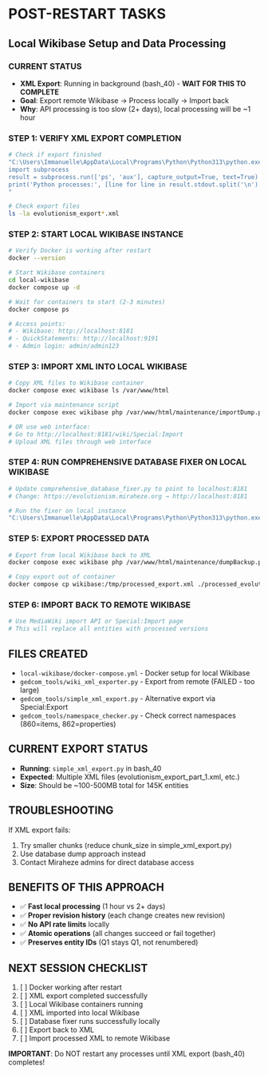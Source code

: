 # POST-RESTART TASKS
## Local Wikibase Setup and Data Processing

### CURRENT STATUS
- **XML Export**: Running in background (bash_40) - **WAIT FOR THIS TO COMPLETE**
- **Goal**: Export remote Wikibase → Process locally → Import back
- **Why**: API processing is too slow (2+ days), local processing will be ~1 hour

### STEP 1: VERIFY XML EXPORT COMPLETION
```bash
# Check if export finished
"C:\Users\Immanuelle\AppData\Local\Programs\Python\Python313\python.exe" -c "
import subprocess
result = subprocess.run(['ps', 'aux'], capture_output=True, text=True)
print('Python processes:', [line for line in result.stdout.split('\n') if 'python' in line.lower()])
"

# Check export files
ls -la evolutionism_export*.xml
```

### STEP 2: START LOCAL WIKIBASE INSTANCE
```bash
# Verify Docker is working after restart
docker --version

# Start Wikibase containers
cd local-wikibase
docker compose up -d

# Wait for containers to start (2-3 minutes)
docker compose ps

# Access points:
# - Wikibase: http://localhost:8181
# - QuickStatements: http://localhost:9191
# - Admin login: admin/admin123
```

### STEP 3: IMPORT XML INTO LOCAL WIKIBASE
```bash
# Copy XML files to Wikibase container
docker compose exec wikibase ls /var/www/html

# Import via maintenance script
docker compose exec wikibase php /var/www/html/maintenance/importDump.php --file-path=/path/to/evolutionism_export.xml

# OR use web interface:
# Go to http://localhost:8181/wiki/Special:Import
# Upload XML files through web interface
```

### STEP 4: RUN COMPREHENSIVE DATABASE FIXER ON LOCAL WIKIBASE
```bash
# Update comprehensive_database_fixer.py to point to localhost:8181
# Change: https://evolutionism.miraheze.org → http://localhost:8181

# Run the fixer on local instance
"C:\Users\Immanuelle\AppData\Local\Programs\Python\Python313\python.exe" gedcom_tools/comprehensive_database_fixer.py 1 160000 Immanuelle admin123
```

### STEP 5: EXPORT PROCESSED DATA
```bash
# Export from local Wikibase back to XML
docker compose exec wikibase php /var/www/html/maintenance/dumpBackup.php --current --output=file:/tmp/processed_export.xml

# Copy export out of container
docker compose cp wikibase:/tmp/processed_export.xml ./processed_evolutionism.xml
```

### STEP 6: IMPORT BACK TO REMOTE WIKIBASE
```bash
# Use MediaWiki import API or Special:Import page
# This will replace all entities with processed versions
```

## FILES CREATED
- `local-wikibase/docker-compose.yml` - Docker setup for local Wikibase
- `gedcom_tools/wiki_xml_exporter.py` - Export from remote (FAILED - too large)
- `gedcom_tools/simple_xml_export.py` - Alternative export via Special:Export
- `gedcom_tools/namespace_checker.py` - Check correct namespaces (860=items, 862=properties)

## CURRENT EXPORT STATUS
- **Running**: `simple_xml_export.py` in bash_40
- **Expected**: Multiple XML files (evolutionism_export_part_1.xml, etc.)
- **Size**: Should be ~100-500MB total for 145K entities

## TROUBLESHOOTING
If XML export fails:
1. Try smaller chunks (reduce chunk_size in simple_xml_export.py)
2. Use database dump approach instead
3. Contact Miraheze admins for direct database access

## BENEFITS OF THIS APPROACH
- ✅ **Fast local processing** (1 hour vs 2+ days)
- ✅ **Proper revision history** (each change creates new revision)
- ✅ **No API rate limits** locally
- ✅ **Atomic operations** (all changes succeed or fail together)
- ✅ **Preserves entity IDs** (Q1 stays Q1, not renumbered)

## NEXT SESSION CHECKLIST
1. [ ] Docker working after restart
2. [ ] XML export completed successfully  
3. [ ] Local Wikibase containers running
4. [ ] XML imported into local Wikibase
5. [ ] Database fixer runs successfully locally
6. [ ] Export back to XML
7. [ ] Import processed XML to remote Wikibase

**IMPORTANT**: Do NOT restart any processes until XML export (bash_40) completes!